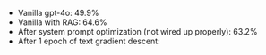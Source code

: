 
- Vanilla gpt-4o: 49.9%
- Vanilla with RAG: 64.6%
- After system prompt optimization (not wired up properly): 63.2%
- After 1 epoch of text gradient descent: 
